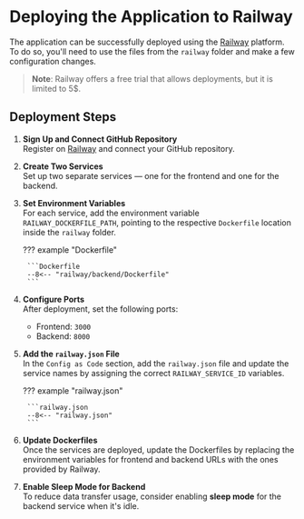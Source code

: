 # Deploying the Application to Railway

The application can be successfully deployed using the [Railway](https://railway.app) platform. To do so, you'll need to use the files from the `railway` folder and make a few configuration changes.

> **Note**: Railway offers a free trial that allows deployments, but it is limited to 5$.

## Deployment Steps

1. **Sign Up and Connect GitHub Repository**  
   Register on [Railway](https://railway.app) and connect your GitHub repository.

2. **Create Two Services**  
   Set up two separate services — one for the frontend and one for the backend.

3. **Set Environment Variables**  
   For each service, add the environment variable `RAILWAY_DOCKERFILE_PATH`, pointing to the respective `Dockerfile` location inside the `railway` folder.

    ??? example "Dockerfile"

        ```Dockerfile
        --8<-- "railway/backend/Dockerfile"
        ```

4. **Configure Ports**  
   After deployment, set the following ports:  
      - Frontend: `3000`  
      - Backend: `8000`

5. **Add the `railway.json` File**  
   In the `Config as Code` section, add the `railway.json` file and update the service names by assigning the correct `RAILWAY_SERVICE_ID` variables.

    ??? example "railway.json"

        ```railway.json
        --8<-- "railway.json"
        ```

6. **Update Dockerfiles**  
   Once the services are deployed, update the Dockerfiles by replacing the environment variables for frontend and backend URLs with the ones provided by Railway.

7. **Enable Sleep Mode for Backend**  
   To reduce data transfer usage, consider enabling **sleep mode** for the backend service when it's idle.

